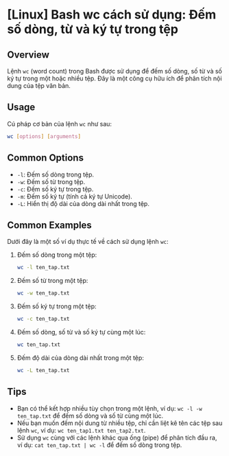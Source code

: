 # [Linux] Bash wc cách sử dụng: Đếm số dòng, từ và ký tự trong tệp

## Overview
Lệnh `wc` (word count) trong Bash được sử dụng để đếm số dòng, số từ và số ký tự trong một hoặc nhiều tệp. Đây là một công cụ hữu ích để phân tích nội dung của tệp văn bản.

## Usage
Cú pháp cơ bản của lệnh `wc` như sau:
```bash
wc [options] [arguments]
```

## Common Options
- `-l`: Đếm số dòng trong tệp.
- `-w`: Đếm số từ trong tệp.
- `-c`: Đếm số ký tự trong tệp.
- `-m`: Đếm số ký tự (tính cả ký tự Unicode).
- `-L`: Hiển thị độ dài của dòng dài nhất trong tệp.

## Common Examples
Dưới đây là một số ví dụ thực tế về cách sử dụng lệnh `wc`:

1. Đếm số dòng trong một tệp:
   ```bash
   wc -l ten_tap.txt
   ```

2. Đếm số từ trong một tệp:
   ```bash
   wc -w ten_tap.txt
   ```

3. Đếm số ký tự trong một tệp:
   ```bash
   wc -c ten_tap.txt
   ```

4. Đếm số dòng, số từ và số ký tự cùng một lúc:
   ```bash
   wc ten_tap.txt
   ```

5. Đếm độ dài của dòng dài nhất trong một tệp:
   ```bash
   wc -L ten_tap.txt
   ```

## Tips
- Bạn có thể kết hợp nhiều tùy chọn trong một lệnh, ví dụ: `wc -l -w ten_tap.txt` để đếm số dòng và số từ cùng một lúc.
- Nếu bạn muốn đếm nội dung từ nhiều tệp, chỉ cần liệt kê tên các tệp sau lệnh `wc`, ví dụ: `wc ten_tap1.txt ten_tap2.txt`.
- Sử dụng `wc` cùng với các lệnh khác qua ống (pipe) để phân tích đầu ra, ví dụ: `cat ten_tap.txt | wc -l` để đếm số dòng trong tệp.